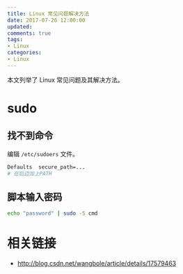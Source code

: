 ```yaml
---
title: Linux 常见问题解决方法
date: 2017-07-26 12:00:00
updated:
comments: true
tags:
- Linux
categories:
- Linux
---
```


本文列举了 Linux 常见问题及其解决方法。

<!--more-->

# sudo

## 找不到命令

编辑 `/etc/sudoers` 文件。

```bash
Defaults  secure_path=...
# 在后边加上PATH
```

## 脚本输入密码

```bash
echo "password" | sudo -S cmd
```

# 相关链接

* http://blog.csdn.net/wangbole/article/details/17579463
